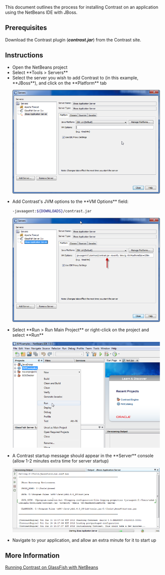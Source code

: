 <!--
title: "Running Contrast on a NetBeans Application"
description: "Overview of the process for installation of Contrast on an application using the NetBeans IDE with JBoss"
tags: "java agent installation NetBeans IDE JBose"
-->


This document outlines the process for installing Contrast on an application using the NetBeans IDE with JBoss.

## Prerequisites

Download the Contrast plugin (***contrast.jar***) from the Contrast site.

## Instructions

<ul> 
<li> Open the NetBeans project </li>
<li> Select **Tools > Servers** </li>
<li> Select the server you wish to add Contrast to (in this example, **JBoss**), and click on the **Platform** tab </li>

<a href="assets/images/KB2-f03_1.png" rel="lightbox" title="Platform Tab"><img class="thumbnail" src="assets/images/KB2-f03_1.png"/></a>

<li> Add Contrast's JVM options to the **VM Options** field: </li>

```sh
-javaagent:${DOWNLOADS}/contrast.jar
```

<a href="assets/images/KB2-f03_2.png" rel="lightbox" title="VM Options"><img class="thumbnail" src="assets/images/KB2-f03_2.png"/></a>

<li> Select **Run > Run Main Project** or right-click on the project and select **Run** </li>

<a href="assets/images/KB2-f03_3.png" rel="lightbox" title="Run Project"><img class="thumbnail" src="assets/images/KB2-f03_3.png"/></a>

<li> A Contrast startup message should appear in the **Server** console (allow 1-2 minutes extra time for server startup) </li>

<a href="assets/images/KB2-f03_4.png" rel="lightbox" title="Startup Message"><img class="thumbnail" src="assets/images/KB2-f03_4.png"/></a>

<li> Navigate to your application, and allow an extra minute for it to start up </li>
</ul>

## More Information

[Running Contrast on GlassFish with NetBeans](installation_javainstall.html#glass)
